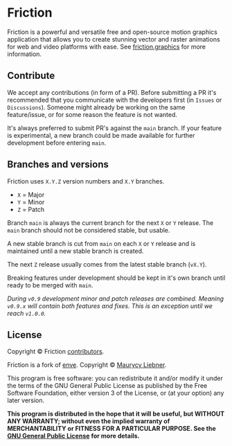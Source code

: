# Friction

Friction is a powerful and versatile free and open-source motion graphics application that allows you to create stunning vector and raster animations for web and video platforms with ease. See [friction.graphics](https://friction.graphics) for more information.

## Contribute

We accept any contributions (in form of a PR). Before submitting a PR it's recommended that you communicate with the developers first (in `Issues` or `Discussions`). Someone might already be working on the same feature/issue, or for some reason the feature is not wanted.

It's always preferred to submit PR's against the `main` branch. If your feature is experimental, a new branch could be made available for further development before entering `main`.

## Branches and versions

Friction uses `X.Y.Z` version numbers and `X.Y` branches.

* `X` = Major
* `Y` = Minor
* `Z` = Patch

Branch `main` is always the current branch for the next `X` or `Y` release. The `main` branch should not be considered stable, but usable.

A new stable branch is cut from `main` on each `X` or `Y` release and is maintained until a new stable branch is created.

The next `Z` release usually comes from the latest stable branch (`vX.Y`).

Breaking features under development should be kept in it's own branch until ready to be merged with `main`.

*During `v0.9` development minor and patch releases are combined. Meaning `v0.9.x` will contain both features and fixes. This is an exception until we reach `v1.0.0`.*

## License

Copyright &copy; Friction [contributors](https://github.com/friction2d/friction/graphs/contributors).

Friction is a fork of [enve](https://github.com/MaurycyLiebner/enve). Copyright &copy; [Maurycy Liebner](https://github.com/MaurycyLiebner).

This program is free software: you can redistribute it and/or modify it under the terms of the GNU General Public License as published by the Free Software Foundation, either version 3 of the License, or (at your option) any later version.

**This program is distributed in the hope that it will be useful, but WITHOUT ANY WARRANTY; without even the implied warranty of MERCHANTABILITY or FITNESS FOR A PARTICULAR PURPOSE.  See the [GNU General Public License](LICENSE.md) for more details.**

